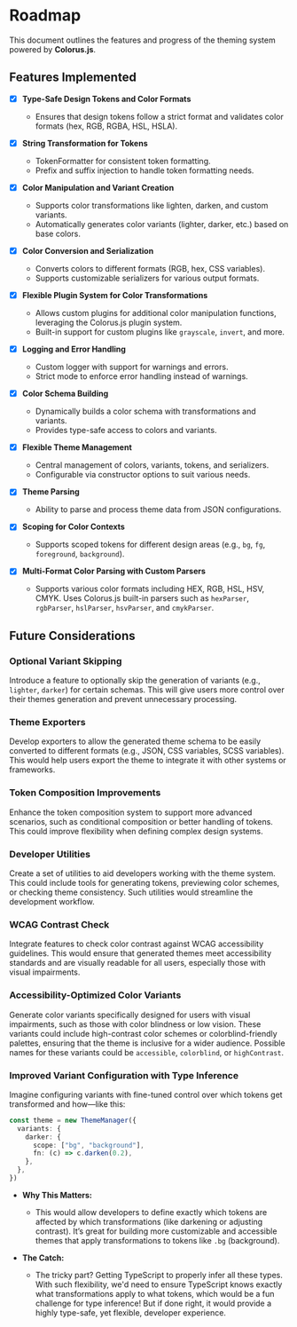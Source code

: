# Roadmap

This document outlines the features and progress of the theming system powered by **Colorus.js**.

## Features Implemented

- [x] **Type-Safe Design Tokens and Color Formats**

  - Ensures that design tokens follow a strict format and validates color formats (hex, RGB, RGBA, HSL, HSLA).

- [x] **String Transformation for Tokens**

  - TokenFormatter for consistent token formatting.
  - Prefix and suffix injection to handle token formatting needs.

- [x] **Color Manipulation and Variant Creation**

  - Supports color transformations like lighten, darken, and custom variants.
  - Automatically generates color variants (lighter, darker, etc.) based on base colors.

- [x] **Color Conversion and Serialization**

  - Converts colors to different formats (RGB, hex, CSS variables).
  - Supports customizable serializers for various output formats.

- [x] **Flexible Plugin System for Color Transformations**

  - Allows custom plugins for additional color manipulation functions, leveraging the Colorus.js plugin system.
  - Built-in support for custom plugins like `grayscale`, `invert`, and more.

- [x] **Logging and Error Handling**

  - Custom logger with support for warnings and errors.
  - Strict mode to enforce error handling instead of warnings.

- [x] **Color Schema Building**

  - Dynamically builds a color schema with transformations and variants.
  - Provides type-safe access to colors and variants.

- [x] **Flexible Theme Management**

  - Central management of colors, variants, tokens, and serializers.
  - Configurable via constructor options to suit various needs.

- [x] **Theme Parsing**

  - Ability to parse and process theme data from JSON configurations.

- [x] **Scoping for Color Contexts**

  - Supports scoped tokens for different design areas (e.g., `bg`, `fg`, `foreground`, `background`).

- [x] **Multi-Format Color Parsing with Custom Parsers**
  - Supports various color formats including HEX, RGB, HSL, HSV, CMYK. Uses Colorus.js built-in parsers such as `hexParser`, `rgbParser`, `hslParser`, `hsvParser`, and `cmykParser`.

## Future Considerations

### Optional Variant Skipping

Introduce a feature to optionally skip the generation of variants (e.g., `lighter`, `darker`) for certain schemas. This will give users more control over their themes generation and prevent unnecessary processing.

### Theme Exporters

Develop exporters to allow the generated theme schema to be easily converted to different formats (e.g., JSON, CSS variables, SCSS variables). This would help users export the theme to integrate it with other systems or frameworks.

### Token Composition Improvements

Enhance the token composition system to support more advanced scenarios, such as conditional composition or better handling of tokens. This could improve flexibility when defining complex design systems.

### Developer Utilities

Create a set of utilities to aid developers working with the theme system. This could include tools for generating tokens, previewing color schemes, or checking theme consistency. Such utilities would streamline the development workflow.

### WCAG Contrast Check

Integrate features to check color contrast against WCAG accessibility guidelines. This would ensure that generated themes meet accessibility standards and are visually readable for all users, especially those with visual impairments.

### Accessibility-Optimized Color Variants

Generate color variants specifically designed for users with visual impairments, such as those with color blindness or low vision. These variants could include high-contrast color schemes or colorblind-friendly palettes, ensuring that the theme is inclusive for a wider audience. Possible names for these variants could be `accessible`, `colorblind`, or `highContrast`.

### Improved Variant Configuration with Type Inference

Imagine configuring variants with fine-tuned control over which tokens get transformed and how—like this:

```ts
const theme = new ThemeManager({
  variants: {
    darker: {
      scope: ["bg", "background"],
      fn: (c) => c.darken(0.2),
    },
  },
})
```

- **Why This Matters:**

  - This would allow developers to define exactly which tokens are affected by which transformations (like darkening or adjusting contrast). It’s great for building more customizable and accessible themes that apply transformations to tokens like `.bg` (background).

- **The Catch:**
  - The tricky part? Getting TypeScript to properly infer all these types. With such flexibility, we'd need to ensure TypeScript knows exactly what transformations apply to what tokens, which would be a fun challenge for type inference! But if done right, it would provide a highly type-safe, yet flexible, developer experience.
